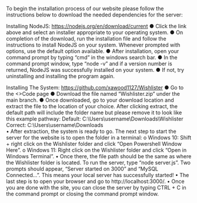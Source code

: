 To begin the installation process of our website please follow the instructions below to download the needed dependencies for the server:

Installing NodeJS: 
https://nodejs.org/en/download/current
●	Click the link above and select an installer appropriate to your operating system.
●	On completion of the download, run the installation file and follow the instructions to install NodeJS on your system. Whenever prompted with options, use the default option available.
●	After installation, open your command prompt by typing “cmd” in the windows search bar.
●	In the command prompt window, type “node -v” and if a version number is returned, NodeJS was successfully installed on your system. 
●	If not, try uninstalling and installing the program again.

Installing The System:
https://github.com/xawood1127/Wishlister
●	Go to the <>Code page
●	Download the file named “Wishlister.zip” under the main branch.
●	Once downloaded, go to your download location and extract the file to the location of your choice. After clicking extract, the default path will include the folder name but please remove it to look like this example pathway:
Default: C:\Users\username\Downloads\Wishlister 
Correct: C:\Users\username\Downloads\
•	After extraction, the system is ready to go. The next step to start the server for the website is to open the folder in a terminal:
o	Windows 10: Shift + right click on the Wishlister folder and click “Open Powershell Window Here”.
o	Windows 11: Right click on the Wishlister folder and click “Open in Windows Terminal”.
•	Once there, the file path should be the same as where the Wishlister folder is located. To run the server, type “node server.js”. Two prompts should appear, “Server started on 3000” and “MySQL Connected...”. This means your local server has successfully started!
•	The last step is to open your browser and go to http://localhost:3000/.
•	Once you are done with the site, you can close the server by typing CTRL + C in the command prompt or closing the command prompt window.

